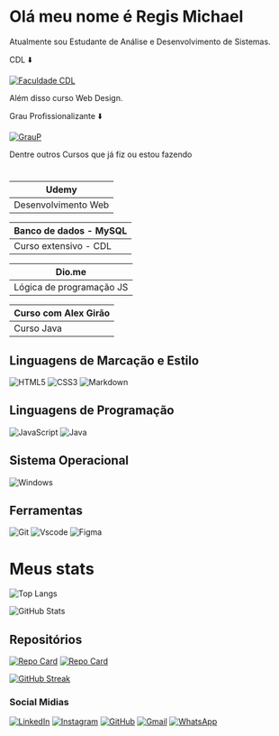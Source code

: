 # Olá meu nome é Regis Michael

Atualmente sou Estudante de Análise e Desenvolvimento de Sistemas.

CDL ⬇️

 [![Faculdade CDL](https://faculdadecdl.edu.br/wp-content/uploads/2022/11/logo.png)](https://faculdadecdl.edu.br/)

Além disso curso Web Design.

Grau Profissionalizante ⬇️

[![GrauP](https://www.graup.com.br/favicon.png)](https://www.graup.com.br/)

Dentre outros Cursos que já fiz ou estou fazendo

#
| Udemy |
|-------|
|Desenvolvimento Web| - Cursando

| Banco de dados - MySQL |
|-----|
| Curso extensivo - CDL | - Concluído

|Dio.me|
|-----|
|Lógica de programação JS| - Concluído

|Curso com Alex Girão|
|-----|
|Curso Java| - Cursando

## Linguagens de Marcação e Estilo

![HTML5](https://img.shields.io/badge/HTML5-E34F26?style=for-the-badge&logo=html5&logoColor=white)
![CSS3](https://img.shields.io/badge/CSS3-1572B6?style=for-the-badge&logo=css3&logoColor=white)
![Markdown](https://img.shields.io/badge/Markdown-000?style=for-the-badge&logo=markdown)

## Linguagens de Programação
![JavaScript](https://img.shields.io/badge/JavaScript-F7DF1E?style=for-the-badge&logo=javascript&logoColor=black)
![Java](https://img.shields.io/badge/Java-ED8B00?style=for-the-badge&logo=oracle&logoColor=white)

## Sistema Operacional

![Windows](https://img.shields.io/badge/Windows-000?style=for-the-badge&logo=windows&logoColor=2CA5E0)

## Ferramentas

![Git](https://img.shields.io/badge/GIT-E44C30?style=for-the-badge&logo=git&logoColor=white)
![Vscode](https://img.shields.io/badge/Vscode-007ACC?style=for-the-badge&logo=visual-studio-code&logoColor=white)
![Figma](https://img.shields.io/badge/Figma-696969?style=for-the-badge&logo=figma&logoColor=figma)

# Meus stats

![Top Langs](https://github-readme-stats-git-masterrstaa-rickstaa.vercel.app/api/top-langs/?username=RegisMichael25&layout=compact&bg_color=000&border_color=30A3DC&title_color=E94D5F&text_color=FFF)


![GitHub Stats](https://github-readme-stats.vercel.app/api?username=RegisMichael25&theme=transparent&bg_color=000&border_color=30A3DC&show_icons=true&icon_color=30A3DC&title_color=E94D5F&text_color=FFF)

## Repositórios

[![Repo Card](https://github-readme-stats.vercel.app/api/pin/?username=RegisMichael25&repo=Hello-World&bg_color=000&border_color=30A3DC&show_icons=true&icon_color=30A3DC&title_color=E94D5F&text_color=FFF)](https://github.com/RegisMichael25/Hello-World)
[![Repo Card](https://github-readme-stats.vercel.app/api/pin/?username=RegisMichael25&repo=HTMLCSS&bg_color=000&border_color=30A3DC&show_icons=true&icon_color=30A3DC&title_color=E94D5F&text_color=FFF)](https://github.com/RegisMichael25/HTMLCSS)

[![GitHub Streak](https://streak-stats.demolab.com/?user=RegisMichael25&theme=bear&background=000&border=30A3DC&dates=FFF)](https://git.io/streak-stats)

### Social Midias

[![LinkedIn](https://img.shields.io/badge/LinkedIn-0077B5?style=for-the-badge&logo=linkedin&logoColor=white)](https://www.linkedin.com/in/regis-michael-a1777425b/)
[![Instagram](https://img.shields.io/badge/-Instagram-%23E4405F?style=for-the-badge&logo=instagram&logoColor=white)](https://www.instagram.com/regissbastos/)
[![GitHub](https://img.shields.io/badge/GitHub-100000?style=for-the-badge&logo=github&logoColor=white)](https://github.com/RegisMichael25)
[![Gmail](https://img.shields.io/badge/Gmail-333333?style=for-the-badge&logo=gmail&logoColor=red)](mailto:regis.michael101@gmail.com)
[![WhatsApp](https://img.shields.io/badge/WhatsApp-25D366?style=for-the-badge&logo=whatsapp&logoColor=white)](https://wa.me/5585981913436)
